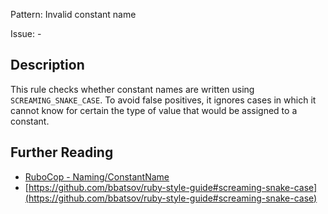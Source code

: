 Pattern: Invalid constant name

Issue: -

## Description

This rule checks whether constant names are written using `SCREAMING_SNAKE_CASE`. To avoid false positives, it ignores cases in which it cannot know
for certain the type of value that would be assigned to a constant.

## Further Reading

* [RuboCop - Naming/ConstantName](https://rubocop.readthedocs.io/en/latest/cops_naming/#namingconstantname)
* [https://github.com/bbatsov/ruby-style-guide#screaming-snake-case](https://github.com/bbatsov/ruby-style-guide#screaming-snake-case)

